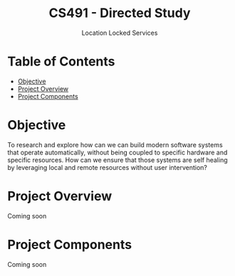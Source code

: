 <h1 align="center">CS491 - Directed Study</h1>


<div align="center">
    Location Locked Services
</div>


# Table of Contents
- [Objective](#Objective)
- [Project Overview](#Project_Overview)
- [Project Components](#Project_Components)

# Objective
To research and explore how can we can build modern software systems that operate automatically, without being coupled to specific hardware and specific resources. How can we ensure that those systems are self healing by leveraging local and remote resources without user intervention? 


# Project Overview
Coming soon

# Project Components 
Coming soon
